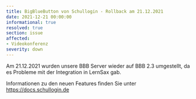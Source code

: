 ```yaml
---
title: BigBlueButton von Schullogin - Rollback am 21.12.2021
date: 2021-12-21 00:00:00
informational: true
resolved: true
section: issue
affected:
- Videokonferenz
severity: down
---
```


Am 21.12.2021 wurden unsere BBB Server wieder auf BBB 2.3 umgestellt, da es Probleme mit der Integration in LernSax gab.

Informationen zu den neuen Features finden Sie unter https://docs.schullogin.de

